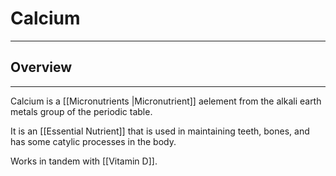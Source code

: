# Calcium
___
## Overview
---
Calcium is a [[Micronutrients |Micronutrient]] aelement from the alkali earth metals group of the periodic table. 

It is an [[Essential Nutrient]] that is used in maintaining teeth, bones, and has some catylic processes in the body. 

Works in tandem with [[Vitamin D]]. 